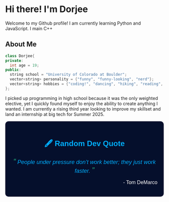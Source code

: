 # Hi there! I'm Dorjee

Welcome to my Github profile! I am currently learning Python and JavaScript. I main C++

## About Me
```cpp
class Dorjee{
private:
  int age = 19;
public:
  string school = "University of Colorado at Boulder";
  vector<string> personality = {"funny", "funny-looking", "nerd"};
  vector<string> hobbies = {"coding!", "dancing", "hiking", "reading", "anime", "music", "exercise"};
};
```
I picked up programming in high school because it was the only weighted elective, yet I quickly found myself to enjoy the ability to create anything I wanted. I am currently a rising third year looking to improve my skillset and land an internship at big tech for Summer 2025. 

<div style="display: flex; justify-content: center; align-items: center; background-color: #050F2C; padding: 20px; border-radius: 10px;">
  <div style="text-align: center;">
    <h2 style="font-family: 'Poppins', Arial, sans-serif; font-size: 24px; color: #00ADFE;">🖋️ Random Dev Quote</h2>
    <p style="font-family: 'Poppins', Arial, sans-serif; font-style: italic; font-size: 18px; margin-top: 10px; margin-bottom: 10px; color: #00ADFE;">
      <span style="font-size: 24px; color: #26BB85;">“</span>
      People under pressure don’t work better; they just work faster.
      <span style="font-size: 24px; color: #26BB85;">”</span>
    </p>
    <p style="font-family: 'Poppins', Arial, sans-serif; font-size: 16px; color: #FEFEFE; text-align: right;">
      - Tom DeMarco
    </p>
  </div>
</div>


<!--
**dorjeezzz/dorjeezzz** is a ✨ _special_ ✨ repository because its `README.md` (this file) appears on your GitHub profile.

Here are some ideas to get you started:

- 🔭 I’m currently working on ...
- 🌱 I’m currently learning ...
- 👯 I’m looking to collaborate on ...
- 🤔 I’m looking for help with ...
- 💬 Ask me about ...
- 📫 How to reach me: ...
- 😄 Pronouns: ...
- ⚡ Fun fact: ...
-->
